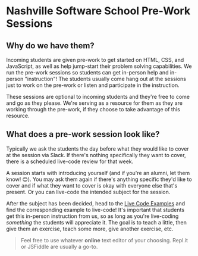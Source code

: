 # Nashville Software School Pre-Work Sessions

## Why do we have them?
Incoming students are given pre-work to get started on HTML, CSS, and JavaScript, as well as help jump-start their problem solving capabilities.
We run the pre-work sessions so students can get in-person help and in-person "instruction"! The students usually come hang out at the sessions just to work on the pre-work or listen and participate in the instruction.

These sessions are optional to incoming students and they're free to come and go as they please. We're serving as a resource for them as they are working through the pre-work, if they choose to take advantage of this resource.

## What does a pre-work session look like?

Typically we ask the students the day before what they would like to cover at the session via Slack. If there's nothing specifically they want to cover, there is a scheduled live-code review for that week.

A session starts with introducing yourself (and if you're an alumni, let them know! 😊). You may ask them again if there's anything specific they'd like to cover and if what they want to cover is okay with everyone else that's present. Or you can live-code the intended subject for the session.

After the subject has been decided, head to the [Live Code Examples](./live-code-examples) and find the corresponding example to live-code! It's important that students get this in-person instruction from us, so as long as you're live-coding *something* the students will appreciate it. The goal is to teach a little, then give them an exercise, teach some more, give another exercise, etc.

> Feel free to use whatever **online** text editor of your choosing. Repl.it or JSFiddle are usually a go-to.

